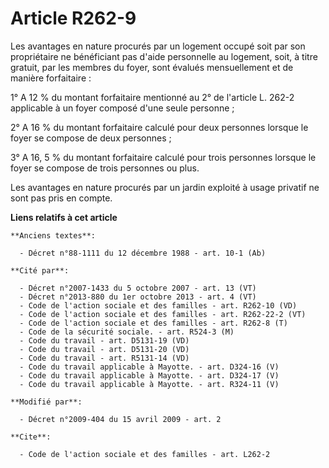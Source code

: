 # Article R262-9

Les avantages en nature procurés par un logement occupé soit par son propriétaire ne bénéficiant pas d'aide personnelle au
logement, soit, à titre gratuit, par les membres du foyer, sont évalués mensuellement et de manière forfaitaire : 

1° A 12 % du montant forfaitaire mentionné au 2° de l'article L. 262-2 applicable à un foyer composé d'une seule personne ; 

2° A 16 % du montant forfaitaire calculé pour deux personnes lorsque le foyer se compose de deux personnes ; 

3° A 16, 5 % du montant forfaitaire calculé pour trois personnes lorsque le foyer se compose de trois personnes ou plus. 

Les avantages en nature procurés par un jardin exploité à usage privatif ne sont pas pris en compte.

**Liens relatifs à cet article**

	**Anciens textes**:

	  - Décret n°88-1111 du 12 décembre 1988 - art. 10-1 (Ab)

	**Cité par**:

	  - Décret n°2007-1433 du 5 octobre 2007 - art. 13 (VT)
	  - Décret n°2013-880 du 1er octobre 2013 - art. 4 (VT)
	  - Code de l'action sociale et des familles - art. R262-10 (VD)
	  - Code de l'action sociale et des familles - art. R262-22-2 (VT)
	  - Code de l'action sociale et des familles - art. R262-8 (T)
	  - Code de la sécurité sociale. - art. R524-3 (M)
	  - Code du travail - art. D5131-19 (VD)
	  - Code du travail - art. D5131-20 (VD)
	  - Code du travail - art. R5131-14 (VD)
	  - Code du travail applicable à Mayotte. - art. D324-16 (V)
	  - Code du travail applicable à Mayotte. - art. D324-17 (V)
	  - Code du travail applicable à Mayotte. - art. R324-11 (V)

	**Modifié par**:

	  - Décret n°2009-404 du 15 avril 2009 - art. 2

	**Cite**:

	  - Code de l'action sociale et des familles - art. L262-2
